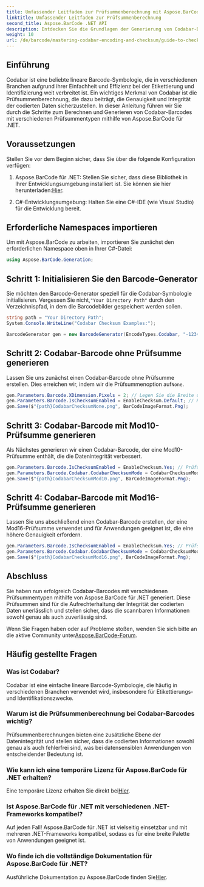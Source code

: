 ```yaml
---
title: Umfassender Leitfaden zur Prüfsummenberechnung mit Aspose.BarCode
linktitle: Umfassender Leitfaden zur Prüfsummenberechnung
second_title: Aspose.BarCode .NET API
description: Entdecken Sie die Grundlagen der Generierung von Codabar-Barcodes mit Aspose.BarCode für .NET. Diese Schritt-für-Schritt-Anleitung beschreibt, wie Sie Barcodes mit und ohne Prüfsummen erstellen und so die Datenintegrität und -genauigkeit verbessern.
weight: 10
url: /de/barcode/mastering-codabar-encoding-and-checksum/guide-to-checksum-calculation/
---
```

## Einführung

Codabar ist eine beliebte lineare Barcode-Symbologie, die in verschiedenen Branchen aufgrund ihrer Einfachheit und Effizienz bei der Etikettierung und Identifizierung weit verbreitet ist. Ein wichtiges Merkmal von Codabar ist die Prüfsummenberechnung, die dazu beiträgt, die Genauigkeit und Integrität der codierten Daten sicherzustellen. In dieser Anleitung führen wir Sie durch die Schritte zum Berechnen und Generieren von Codabar-Barcodes mit verschiedenen Prüfsummentypen mithilfe von Aspose.BarCode für .NET.

## Voraussetzungen

Stellen Sie vor dem Beginn sicher, dass Sie über die folgende Konfiguration verfügen:

1.  Aspose.BarCode für .NET: Stellen Sie sicher, dass diese Bibliothek in Ihrer Entwicklungsumgebung installiert ist. Sie können sie hier herunterladen:[Hier](https://releases.aspose.com/barcode/net/).
   
2. C#-Entwicklungsumgebung: Halten Sie eine C#-IDE (wie Visual Studio) für die Entwicklung bereit.


## Erforderliche Namespaces importieren

Um mit Aspose.BarCode zu arbeiten, importieren Sie zunächst den erforderlichen Namespace oben in Ihrer C#-Datei:

```csharp
using Aspose.BarCode.Generation;
```

## Schritt 1: Initialisieren Sie den Barcode-Generator

 Sie möchten den Barcode-Generator speziell für die Codabar-Symbologie initialisieren. Vergessen Sie nicht,`"Your Directory Path"` durch den Verzeichnispfad, in dem die Barcodebilder gespeichert werden sollen.

```csharp
string path = "Your Directory Path";
System.Console.WriteLine("Codabar Checksum Examples:");

BarcodeGenerator gen = new BarcodeGenerator(EncodeTypes.Codabar, "-12345-");
```

## Schritt 2: Codabar-Barcode ohne Prüfsumme generieren

 Lassen Sie uns zunächst einen Codabar-Barcode ohne Prüfsumme erstellen. Dies erreichen wir, indem wir die Prüfsummenoption auf`None`.

```csharp
gen.Parameters.Barcode.XDimension.Pixels = 2; // Legen Sie die Breite der Balken fest
gen.Parameters.Barcode.IsChecksumEnabled = EnableChecksum.Default; // Keine Prüfsumme
gen.Save($"{path}CodabarChecksumNone.png", BarCodeImageFormat.Png);
```

## Schritt 3: Codabar-Barcode mit Mod10-Prüfsumme generieren

Als Nächstes generieren wir einen Codabar-Barcode, der eine Mod10-Prüfsumme enthält, die die Datenintegrität verbessert.

```csharp
gen.Parameters.Barcode.IsChecksumEnabled = EnableChecksum.Yes; // Prüfsumme aktivieren
gen.Parameters.Barcode.Codabar.CodabarChecksumMode = CodabarChecksumMode.Mod10; // Mod10 einstellen
gen.Save($"{path}CodabarChecksumMod10.png", BarCodeImageFormat.Png);
```

## Schritt 4: Codabar-Barcode mit Mod16-Prüfsumme generieren

Lassen Sie uns abschließend einen Codabar-Barcode erstellen, der eine Mod16-Prüfsumme verwendet und für Anwendungen geeignet ist, die eine höhere Genauigkeit erfordern.

```csharp
gen.Parameters.Barcode.IsChecksumEnabled = EnableChecksum.Yes; // Prüfsumme aktivieren
gen.Parameters.Barcode.Codabar.CodabarChecksumMode = CodabarChecksumMode.Mod16; // Satz Mod16
gen.Save($"{path}CodabarChecksumMod16.png", BarCodeImageFormat.Png);
```

## Abschluss

Sie haben nun erfolgreich Codabar-Barcodes mit verschiedenen Prüfsummentypen mithilfe von Aspose.BarCode für .NET generiert. Diese Prüfsummen sind für die Aufrechterhaltung der Integrität der codierten Daten unerlässlich und stellen sicher, dass die scannbaren Informationen sowohl genau als auch zuverlässig sind.

Wenn Sie Fragen haben oder auf Probleme stoßen, wenden Sie sich bitte an die aktive Community unter[Aspose.BarCode-Forum](https://forum.aspose.com/c/barcode/13).

## Häufig gestellte Fragen

### Was ist Codabar?

Codabar ist eine einfache lineare Barcode-Symbologie, die häufig in verschiedenen Branchen verwendet wird, insbesondere für Etikettierungs- und Identifikationszwecke.

### Warum ist die Prüfsummenberechnung bei Codabar-Barcodes wichtig?

Prüfsummenberechnungen bieten eine zusätzliche Ebene der Datenintegrität und stellen sicher, dass die codierten Informationen sowohl genau als auch fehlerfrei sind, was bei datensensiblen Anwendungen von entscheidender Bedeutung ist.

### Wie kann ich eine temporäre Lizenz für Aspose.BarCode für .NET erhalten?

 Eine temporäre Lizenz erhalten Sie direkt bei[Hier](https://purchase.conholdate.com/temporary-license/).

### Ist Aspose.BarCode für .NET mit verschiedenen .NET-Frameworks kompatibel?

Auf jeden Fall! Aspose.BarCode für .NET ist vielseitig einsetzbar und mit mehreren .NET-Frameworks kompatibel, sodass es für eine breite Palette von Anwendungen geeignet ist.

### Wo finde ich die vollständige Dokumentation für Aspose.BarCode für .NET?

Ausführliche Dokumentation zu Aspose.BarCode finden Sie[Hier](https://reference.aspose.com/barcode/net/).